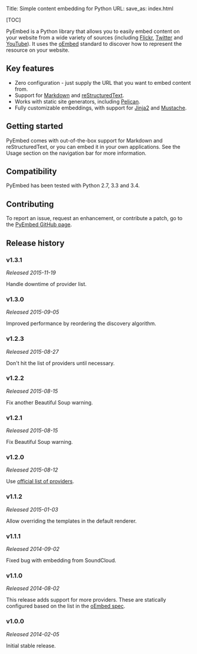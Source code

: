 Title: Simple content embedding for Python
URL:
save_as: index.html

[TOC]

PyEmbed is a Python library that allows you to easily embed content on your website from a wide variety of sources (including [Flickr](http://flickr.com/), [Twitter](http://twitter.com/) and [YouTube](http://youtube.com/)).  It uses the [oEmbed](http://www.oembed.com/) standard to discover how to represent the resource on your website.

## Key features ##

- Zero configuration - just supply the URL that you want to embed content from.
- Support for [Markdown](http://daringfireball.net/projects/markdown/) and [reStructuredText](http://docutils.sourceforge.net/rst.html).
- Works with static site generators, including [Pelican](http://docs.getpelican.com).
- Fully customizable embeddings, with support for [Jinja2](http://jinja.pocoo.org/)
 and [Mustache](http://mustache.github.io/).

## Getting started ##

PyEmbed comes with out-of-the-box support for Markdown and reStructuredText, or you can embed it in your own applications.  See the Usage section on the navigation bar for more information.

## Compatibility ##

PyEmbed has been tested with Python 2.7, 3.3 and 3.4.

## Contributing ##

To report an issue, request an enhancement, or contribute a patch, go to the [PyEmbed GitHub page](https://github.com/pyembed/).

## Release history ##

### v1.3.1 ###

*Released 2015-11-19*

Handle downtime of provider list.

### v1.3.0 ###

*Released 2015-09-05*

Improved performance by reordering the discovery algorithm.

### v1.2.3 ###

*Released 2015-08-27*

Don't hit the list of providers until necessary.

### v1.2.2 ###

*Released 2015-08-15*

Fix another Beautiful Soup warning.

### v1.2.1 ###

*Released 2015-08-15*

Fix Beautiful Soup warning.

### v1.2.0 ###

*Released 2015-08-12*

Use [official list of providers](http://oembed.com/providers.json).

### v1.1.2 ###

*Released 2015-01-03*

Allow overriding the templates in the default renderer.

### v1.1.1 ###

*Released 2014-09-02*

Fixed bug with embedding from SoundCloud.

### v1.1.0 ###

*Released 2014-08-02*

This release adds support for more providers.  These are statically configured based on the list in the [oEmbed spec](http://oembed.com).

### v1.0.0 ###

*Released 2014-02-05*

Initial stable release.
